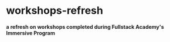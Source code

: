 # workshops-refresh

#### a refresh on workshops completed during Fullstack Academy's Immersive Program
